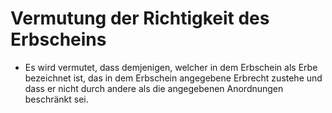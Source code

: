 # Vermutung der Richtigkeit des Erbscheins

- Es wird vermutet, dass demjenigen, welcher in dem Erbschein als Erbe bezeichnet ist, das in dem Erbschein angegebene Erbrecht zustehe und dass er nicht durch andere als die angegebenen Anordnungen beschränkt sei.

